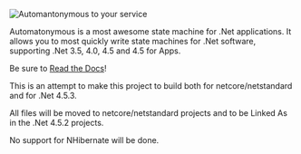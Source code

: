 ![Automantonymous to your service](https://raw.github.com/haf/Automatonymous/welcome_robot/doc/img/Automatonymous.gif)

Automatonymous is a most awesome state machine for .Net applications. It allows you to most quickly write state machines for .Net software, supporting .Net 3.5, 4.0, 4.5 and 4.5 for Apps.

Be sure to [Read the Docs](http://automatonymous.readthedocs.org/en/latest/configuration/quickstart.html)!


This is an attempt to make this project to build both for netcore/netstandard and for .Net 4.5.3.

All files will be moved to netcore/netstandard projects and to be Linked As in the .Net 4.5.2 projects.

No support for NHibernate will be done.
